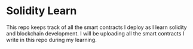 # Solidity Learn

This repo keeps track of all the smart contracts I deploy as I learn solidity and blockchain development. I will be uploading all the smart contracts I write in this repo during my learning.
